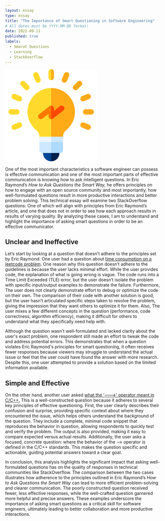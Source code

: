 ```yaml
---
layout: essay
type: essay
title: "The Importance of Smart Questioning in Software Engineering"
# All dates must be YYYY-MM-DD format!
date: 2022-09-11
published: true
labels:
  - Smarat Questions
  - Learning
  - StackOverflow
---
```


<img width="300px" class="rounded float-start pe-4" src="../img/4236484.png">

One of the most important characteristics a software engineer can possess is effective communication and one of the most important parts of effective communication is knowing how to ask intelligent questions. In Eric Raymond’s *How to Ask Questions the Smart Way,* he offers principles on how to engage with an open source community and most importantly, how well-formulated questions result in more productive interactions and better problem solving. This technical essay will examine two StackOverflow questions: One of which will align with principles from Eric Raymond’s article, and one that does not in order to see how each approach results in results of varying quality. By analyzing these cases, I am to understand and highlight the importance of asking smart questions in order to be an effective communicator.

## Unclear and Ineffective
Let’s start by looking at a question that doesn’t adhere to the principles set by Eric Raymond. One user had a question about [time consumption on a leetcode problem]([url](https://stackoverflow.com/questions/78942366/time-consumption-question-on-leetcode-question-30-substring-with-concatenation)). One reason why this question doesn’t adhere to the guidelines is because the user lacks minimal effort. While the user provides code, the explanation of what is going wrong is vague. The code runs into a Time Limit Exceeded (TLE) error, but the user doesn’t isolate the problem with specific input/output examples to demonstrate the failure. Furthermore, The user does not clearly demonstrate effort to debug or optimize the code on their own. The comparison of their code with another solution is good, but the user hasn’t articulated specific steps taken to resolve the problem, giving the impression that they want others to optimize it for them. Also, The user mixes a few different concepts in the question (performance, code correctness, algorithm efficiency), making it difficult for others to understand what they specifically need help with.

Although the question wasn't well-formulated and lacked clarity about the user's exact problem, one respondent still made an effort to tweak the code and address potential errors. This demonstrates that when a question violates Eric Raymond's principles for smart questioning, it often receives fewer responses because viewers may struggle to understand the actual issue or feel that the user could have found the answer with more research. Despite this, one user attempted to provide a solution based on the limited information available.

## Simple and Effective
On the other hand, another user asked [what the ‘--->’ operator meant in C/C++.]([url](https://stackoverflow.com/questions/1642028/what-is-the-operator-in-c-c)) This is a well-constructed question because it adheres to several key principles of effective questioning. First, the user clearly describes their confusion and surprise, providing specific context about where they encountered the issue, which helps others understand the background of the question. They include a complete, minimal code snippet that reproduces the behavior in question, allowing respondents to quickly test and verify the problem. The output is also provided, making it easy to compare expected versus actual results. Additionally, the user asks a focused, concrete question: where the behavior of the --> operator is defined in the C/C++ standards. This makes the question specific and actionable, guiding potential answers toward a clear goal.

In conclusion, this analysis highlights the significant impact that asking well-formulated questions has on the quality of responses in technical communities like StackOverflow. The comparison between the two cases illustrates how adherence to the principles outlined in Eric Raymond’s *How to Ask Questions the Smart Way* can lead to more efficient problem-solving and clearer communication. The poorly constructed question received fewer, less effective responses, while the well-crafted question garnered more helpful and precise answers. These examples underscore the importance of asking smart questions as a critical skill for software engineers, ultimately leading to better collaboration and more productive interactions.

